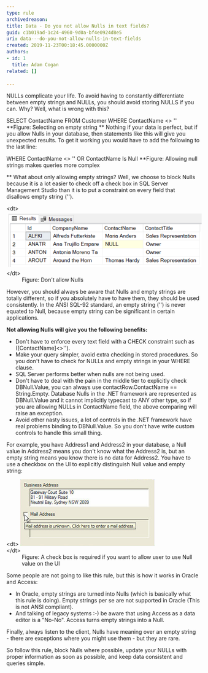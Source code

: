 ```yaml
---
type: rule
archivedreason: 
title: Data - Do you not allow Nulls in text fields?
guid: c1b019ad-1c24-4960-9d0a-bf4e0924d8e5
uri: data---do-you-not-allow-nulls-in-text-fields
created: 2019-11-23T00:18:45.0000000Z
authors:
- id: 1
  title: Adam Cogan
related: []

---
```


NULLs complicate your life. To avoid having to constantly differentiate between empty strings and NULLs, you should avoid storing NULLS if you can.
Why? Well, what is wrong with this?

<!--endintro-->

SELECT ContactName FROM Customer WHERE ContactName <> ''
 **Figure: Selecting on empty string
** 
Nothing if your data is perfect, but if you allow Nulls in your database, then statements like this will give you unexpected results. To get it working you would have to add the following to the last line:

WHERE ContactName <> '' OR ContactName Is Null
 **Figure: Allowing null strings makes queries more complex

** 
What about only allowing empty strings? Well, we choose to block Nulls because it is a lot easier to check off a check box in SQL Server Management Studio than it is to put a constraint on every field that disallows empty string ('').
<dl class="image">&lt;dt&gt;<img src="SqlTableWithNullValue.PNG" alt="" style="margin:5px;"><br>&lt;/dt&gt;<dd>Figure: Don't allow Nulls</dd></dl>
However, you should always be aware that Nulls and empty strings are totally different, so if you absolutely have to have them, they should be used consistently. In the ANSI SQL-92 standard, an empty string ('') is never equated to Null, because empty string can be significant in certain applications.

**Not allowing Nulls will give you the following benefits:**

* Don't have to enforce every text field with a CHECK constraint such as ([ContactName]<>'').
* Make your query simpler, avoid extra checking in stored procedures. So you don't have to check for NULLs and empty strings in your WHERE clause.
* SQL Server performs better when nulls are not being used.
* Don't have to deal with the pain in the middle tier to explicitly check DBNull.Value, you can always use contactRow.ContactName == String.Empty. Database Nulls in the .NET framework are represented as DBNull.Value and it cannot implicitly typecast to ANY other type, so if you are allowing NULLs in ContactName field, the above comparing will raise an exception.
* Avoid other nasty issues, a lot of controls in the .NET framework have real problems binding to DBNull.Value. So you don't have write custom controls to handle this small thing.




For example, you have Address1 and Address2 in your database, a Null value in Address2 means you don't know what the Address2 is, but an empty string means you know there is no data for Address2. You have to use a checkbox on the UI to explicitly distinguish Null value and empty string:
<dl class="image">&lt;dt&gt;
         <img src="NullValueOnUI.jpg" alt="NullValueOnUI.jpg">
         <br>
      &lt;/dt&gt;<dd>Figure: A check box is required if you want to allow user to use Null value on the UI</dd></dl>
Some people are not going to like this rule, but this is how it works in Oracle and Access:

* In Oracle, empty strings are turned into Nulls (which is basically what this rule is doing). Empty strings per se are not supported in Oracle (This is not ANSI compliant).
* And talking of legacy systems :-) be aware that using Access as a data editor is a "No-No". Access turns empty strings into a Null.




Finally, always listen to the client, Nulls have meaning over an empty string - there are exceptions where you might use them - but they are rare.

So follow this rule, block Nulls where possible, update your NULLs with proper information as soon as possible, and keep data consistent and queries simple.

